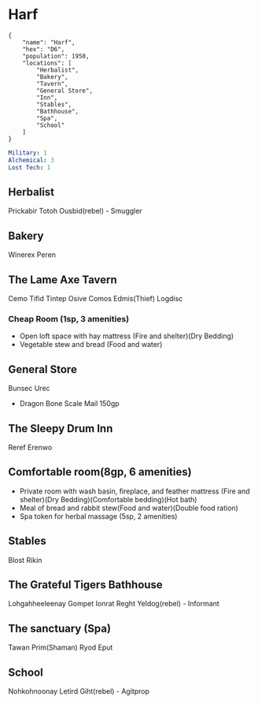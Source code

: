 # Harf

```
{
    "name": "Harf",
    "hex": "D6",
    "population": 1950,
    "locations": [
        "Herbalist",
        "Bakery",
        "Tavern",
        "General Store",
        "Inn",
        "Stables",
        "Bathhouse",
        "Spa",
        "School"
    ]
}
```

```yml
Military: 1
Alchemical: 3
Lost Tech: 1
```

## Herbalist
Prickabir
Totoh Ousbid(rebel) - Smuggler

## Bakery
Winerex Peren

## The Lame Axe Tavern
Cemo Tifid
Tintep Osive
Comos Edmis(Thief)
Logdisc

### Cheap Room (1sp, 3 amenities)
- Open loft space with hay mattress (Fire and shelter)(Dry Bedding)
- Vegetable stew and bread (Food and water)

## General Store
Bunsec Urec
- Dragon Bone Scale Mail 150gp


## The Sleepy Drum Inn
Reref Erenwo

## Comfortable room(8gp, 6 amenities)
- Private room with wash basin, fireplace, and feather mattress (Fire and shelter)(Dry Bedding)(Comfortable bedding)(Hot bath)
- Meal of bread and rabbit stew(Food and water)(Double food ration)
- Spa token for herbal massage (5sp, 2 amenities)

## Stables
Blost Rikin

## The Grateful Tigers Bathhouse
Lohgahheeleenay
Gompet Ionrat
Reght Yeldog(rebel) - Informant

## The sanctuary (Spa)
Tawan Prim(Shaman)
Ryod Eput

## School
Nohkohnoonay
Letird Giht(rebel) - Agitprop
